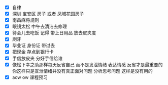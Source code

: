 - [x] 自律
- [x] 深圳 宝安区 房子 或者 凤城花园房子
- [x] 南昌麻将规则
- [x] 眼镜太松 中午去清洁去修理
- [x] 待会儿去吃饭 记得 带上日用品 放去皮夹度
- [x] 刷牙
- [x] 毕业证 身份证  带过去
- [x] 把现金 存点到银行卡
- [x] 手信放皮夹 分好手信给谁
- [x] 像松下幸之助那样每天反省自己 而不是发泄情绪 表达情感 反省才是最重要的 你这样只是宣泄情绪并没有真正面对问题 分析思考问题 这样是没有用的
- [x] aow ow 课程预习
